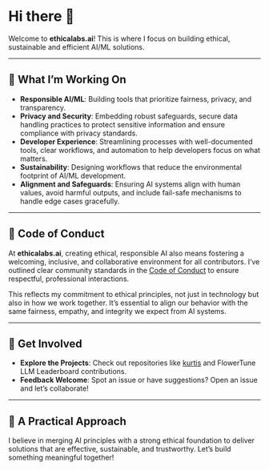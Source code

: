 # Hi there 👋  

Welcome to **ethicalabs.ai**! This is where I focus on building ethical, sustainable and efficient AI/ML solutions.

---

## 🌟 What I’m Working On  

- **Responsible AI/ML**: Building tools that prioritize fairness, privacy, and transparency.  
- **Privacy and Security**: Embedding robust safeguards, secure data handling practices to protect sensitive information and ensure compliance with privacy standards.  
- **Developer Experience**: Streamlining processes with well-documented tools, clear workflows, and automation to help developers focus on what matters.  
- **Sustainability**: Designing workflows that reduce the environmental footprint of AI/ML development.  
- **Alignment and Safeguards**: Ensuring AI systems align with human values, avoid harmful outputs, and include fail-safe mechanisms to handle edge cases gracefully.  

---

## 📝 Code of Conduct  

At **ethicalabs.ai**, creating ethical, responsible AI also means fostering a welcoming, inclusive, and collaborative environment for all contributors. I’ve outlined clear community standards in the [Code of Conduct](./CODE_OF_CONDUCT.md) to ensure respectful, professional interactions.  

This reflects my commitment to ethical principles, not just in technology but also in how we work together. It’s essential to align our behavior with the same fairness, empathy, and integrity we expect from AI systems. 

---

## 🌈 Get Involved  

- **Explore the Projects**: Check out repositories like [kurtis](https://github.com/ethicalabs-ai/kurtis) and FlowerTune LLM Leaderboard contributions.  
- **Feedback Welcome**: Spot an issue or have suggestions? Open an issue and let’s collaborate!

---

## 🔐 A Practical Approach  

I believe in merging AI principles with a strong ethical foundation to deliver solutions that are effective, sustainable, and trustworthy. Let’s build something meaningful together!
